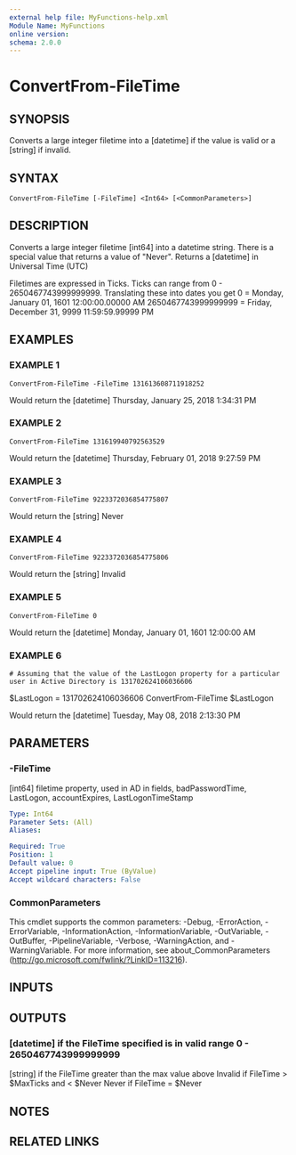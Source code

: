 ```yaml
---
external help file: MyFunctions-help.xml
Module Name: MyFunctions
online version:
schema: 2.0.0
---
```


# ConvertFrom-FileTime

## SYNOPSIS
Converts a large integer filetime into a \[datetime\] if the value is valid or a \[string\] if invalid.

## SYNTAX

```
ConvertFrom-FileTime [-FileTime] <Int64> [<CommonParameters>]
```

## DESCRIPTION
Converts a large integer filetime \[int64\] into a datetime string.
There is a special value that returns a value of "Never".
Returns a \[datetime\] in Universal Time (UTC)

Filetimes are expressed in Ticks.
Ticks can range from 0 - 2650467743999999999.
Translating these into dates you get
                  0 = Monday, January 01, 1601 12:00:00.00000 AM
2650467743999999999 = Friday, December 31, 9999 11:59:59.99999 PM

## EXAMPLES

### EXAMPLE 1
```
ConvertFrom-FileTime -FileTime 131613608711918252
```

Would return the \[datetime\]
Thursday, January 25, 2018 1:34:31 PM

### EXAMPLE 2
```
ConvertFrom-FileTime 131619940792563529
```

Would return the \[datetime\]
Thursday, February 01, 2018 9:27:59 PM

### EXAMPLE 3
```
ConvertFrom-FileTime 9223372036854775807
```

Would return the \[string\]
Never

### EXAMPLE 4
```
ConvertFrom-FileTime 9223372036854775806
```

Would return the \[string\]
Invalid

### EXAMPLE 5
```
ConvertFrom-FileTime 0
```

Would return the \[datetime\]
Monday, January 01, 1601 12:00:00 AM

### EXAMPLE 6
```
# Assuming that the value of the LastLogon property for a particular user in Active Directory is 131702624106036606
```

$LastLogon = 131702624106036606
ConvertFrom-FileTime $LastLogon

Would return the \[datetime\]
Tuesday, May 08, 2018 2:13:30 PM

## PARAMETERS

### -FileTime
\[int64\] filetime property, used in AD in fields, badPasswordTime, LastLogon, accountExpires, LastLogonTimeStamp

```yaml
Type: Int64
Parameter Sets: (All)
Aliases:

Required: True
Position: 1
Default value: 0
Accept pipeline input: True (ByValue)
Accept wildcard characters: False
```

### CommonParameters
This cmdlet supports the common parameters: -Debug, -ErrorAction, -ErrorVariable, -InformationAction, -InformationVariable, -OutVariable, -OutBuffer, -PipelineVariable, -Verbose, -WarningAction, and -WarningVariable.
For more information, see about_CommonParameters (http://go.microsoft.com/fwlink/?LinkID=113216).

## INPUTS

## OUTPUTS

### [datetime] if the FileTime specified is in valid range 0 - 2650467743999999999

[string]   if the FileTime greater than the max value above
  Invalid  if FileTime > $MaxTicks and < $Never
  Never    if FileTime = $Never

## NOTES

## RELATED LINKS
